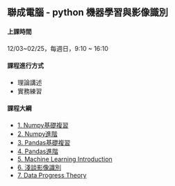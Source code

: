 ## 聯成電腦 - python 機器學習與影像識別

#### 上課時間

12/03~02/25，每週日，9:10 ~ 16:10

#### 課程進行方式

- 理論講述
- 實務練習

#### 課程大綱
- [1. Numpy基礎複習](http://mirdex.github.io/MachineLearning20231203/1.%20Numpy%20總複習1_Q.slides.html)
- [2. Numpy進階](http://mirdex.github.io/MachineLearning20231203/2.%20NumPy_Q.slides.html)
- [3. Pandas基礎複習](http://mirdex.github.io/MachineLearning20231203/3.%20Pandas%20總複習1_Q.slides.html)
- [4. Pandas進階](http://mirdex.github.io/MachineLearning20231203/4.%20Pandas_Q.slides.html)
- [5. Machine Learning Introduction](http://mirdex.github.io/MachineLearning20231203/5.Machine%20Learning%20Introduction.slides.html)
- [6. 淺談影像識別](http://mirdex.github.io/MachineLearning20231203/6.淺談影像識別_Q.slides.html)
- [7. Data Progress Theory](http://mirdex.github.io/MachineLearning20231203/7.%20Data%20Progress%20Theory_Q.slides.html)
